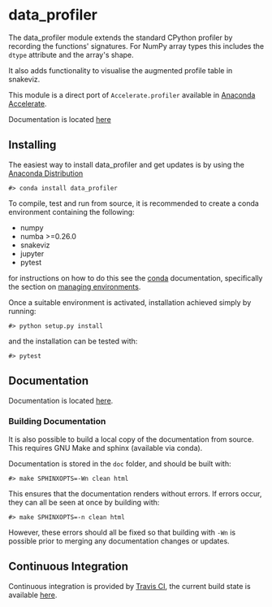 # data\_profiler

The data\_profiler module extends the standard CPython profiler by recording
the functions' signatures. For NumPy array types this includes
the ``dtype`` attribute and the array's shape.

It also adds functionality to visualise the augmented profile table in
snakeviz.

This module is a direct port of `Accelerate.profiler` available in [Anaconda
Accelerate](https://docs.continuum.io/accelerate/profiling).

Documentation is located [here](LINK_TO_DOCS)

## Installing

The easiest way to install data\_profiler and get updates is by using the
[Anaconda Distribution](https://www.continuum.io/downloads)

```
#> conda install data_profiler
```

To compile, test and run from source, it is recommended to create a conda
environment containing the following:

 * numpy
 * numba >=0.26.0
 * snakeviz
 * jupyter
 * pytest

for instructions on how to do this see the [conda](https://conda.io/docs/)
documentation, specifically the section on [managing
environments](https://conda.io/docs/using/envs.html#managing-environments).

Once a suitable environment is activated, installation achieved simply by
running:

```
#> python setup.py install
```

and the installation can be tested with:

```
#> pytest
```

## Documentation

Documentation is located [here](LINK_TO_DOCS).

### Building Documentation

It is also possible to build a local copy of the documentation from source.
This requires GNU Make and sphinx (available via conda).


Documentation is stored in the `doc` folder, and should be built with:

```
#> make SPHINXOPTS=-Wn clean html
```

This ensures that the documentation renders without errors. If errors occur,
they can all be seen at once by building with:

```
#> make SPHINXOPTS=-n clean html
```

However, these errors should all be fixed so that building with `-Wn` is
possible prior to merging any documentation changes or updates.

## Continuous Integration
Continuous integration is provided by [Travis CI](https://travis-ci.org/), the
current build state is available [here](LINK_TO_TRAVIS_BUILD).
